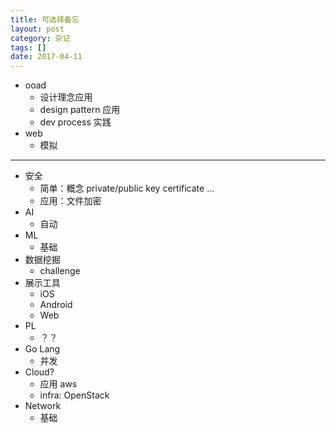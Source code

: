 ```yaml
---
title: 可选择备忘
layout: post
category: 杂记
tags: []
date: 2017-04-11
---
```



* ooad
  - 设计理念应用
  - design pattern 应用
  - dev process 实践
* web
  - 模拟

---

* 安全
  - 简单：概念 private/public key certificate ...
  - 应用：文件加密
* AI
  - 自动
* ML
  - 基础
* 数据挖掘
  - challenge
* 展示工具
  - iOS
  - Android
  - Web
* PL
  - ？？
* Go Lang
  - 并发
* Cloud?
  - 应用 aws
  - infra: OpenStack
* Network
  - 基础